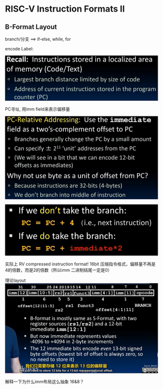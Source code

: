 # RISC-V Instruction Formats II

## B-Format Layout
branch/分支 ==> if-else, while, for

encode Label: 

![alt text](image.png)



PC寻址, 用imm field来表示偏移量  

![alt text](image-1.png)

![alt text](image-2.png)

实际上 RV compressed instruction format! 16bit 压缩指令格式，偏移量不再是4的倍数，而是2的倍数（所以imm 二进制结尾一定是0）

理论layout
![alt text](image-3.png)

解释一下为什么imm布局这么抽象
16&8？

